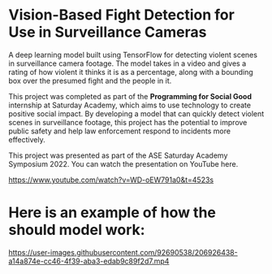 # Vision-Based Fight Detection for Use in Surveillance Cameras

A deep learning model built using TensorFlow for detecting violent scenes in surveillance camera footage. The model takes in a video and gives a rating of how violent it thinks it is as a percentage, along with a bounding box over the presumed fight and the people in it.

This project was completed as part of the <b>Programming for Social Good</b> internship at Saturday Academy, which aims to use technology to create positive social impact. By developing a model that can quickly detect violent scenes in surveillance footage, this project has the potential to improve public safety and help law enforcement respond to incidents more effectively.

This project was presented as part of the ASE Saturday Academy Symposium 2022. You can watch the presentation on YouTube here.

https://www.youtube.com/watch?v=WD-oEW791a0&t=4523s


# Here is an example of how the should model work:

https://user-images.githubusercontent.com/92690538/206926438-a14a874e-cc46-4f39-aba3-edab9c89f2d7.mp4

